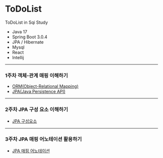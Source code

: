 # ToDoList
ToDoList in Sqi Study

- Java 17
- Spring Boot 3.0.4
- JPA / Hibernate
- Mysql
- React
- Intellij

---

### 1주차 객체-관계 매핑 이해하기

- [ORM(Object-Relational Mapping)](https://velog.io/@wujin/ORMObject-Relational-Mapping%EC%9D%B4%EB%9E%80)
- [JPA(Java Persistence API)](https://velog.io/@wujin/JPAJava-Persistence-API%EB%9E%80)

---

### 2주차 JPA 구성 요소 이해하기

- [JPA 구성요소](https://velog.io/@wujin/JPA-%EA%B5%AC%EC%84%B1%EC%9A%94%EC%86%8C)

---

### 3주차 JPA 매핑 어노테이션 활용하기

- [JPA 매핑 어노테이션]()